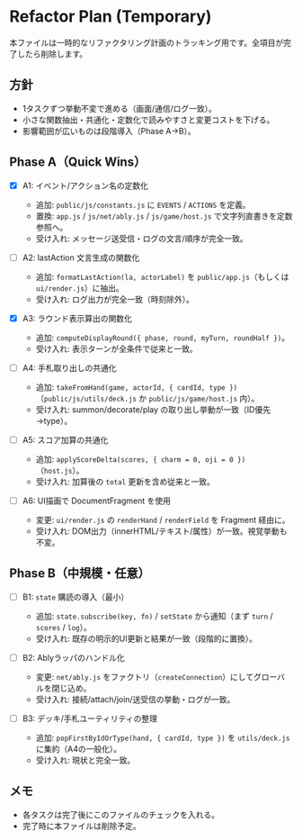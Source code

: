 # Refactor Plan (Temporary)

本ファイルは一時的なリファクタリング計画のトラッキング用です。全項目が完了したら削除します。

## 方針
- 1タスクずつ挙動不変で進める（画面/通信/ログ一致）。
- 小さな関数抽出・共通化・定数化で読みやすさと変更コストを下げる。
- 影響範囲が広いものは段階導入（Phase A→B）。

## Phase A（Quick Wins）
- [x] A1: イベント/アクション名の定数化
  - 追加: `public/js/constants.js` に `EVENTS` / `ACTIONS` を定義。
  - 置換: `app.js` / `js/net/ably.js` / `js/game/host.js` で文字列直書きを定数参照へ。
  - 受け入れ: メッセージ送受信・ログの文言/順序が完全一致。

- [ ] A2: lastAction 文言生成の関数化
  - 追加: `formatLastAction(la, actorLabel)` を `public/app.js`（もしくは `ui/render.js`）に抽出。
  - 受け入れ: ログ出力が完全一致（時刻除外）。

- [x] A3: ラウンド表示算出の関数化
  - 追加: `computeDisplayRound({ phase, round, myTurn, roundHalf })`。
  - 受け入れ: 表示ターンが全条件で従来と一致。

- [ ] A4: 手札取り出しの共通化
  - 追加: `takeFromHand(game, actorId, { cardId, type })`（`public/js/utils/deck.js` か `public/js/game/host.js` 内）。
  - 受け入れ: summon/decorate/play の取り出し挙動が一致（ID優先→type）。

- [ ] A5: スコア加算の共通化
  - 追加: `applyScoreDelta(scores, { charm = 0, oji = 0 })`（`host.js`）。
  - 受け入れ: 加算後の `total` 更新を含め従来と一致。

- [ ] A6: UI描画で DocumentFragment を使用
  - 変更: `ui/render.js` の `renderHand` / `renderField` を Fragment 経由に。
  - 受け入れ: DOM出力（innerHTML/テキスト/属性）が一致。視覚挙動も不変。

## Phase B（中規模・任意）
- [ ] B1: `state` 購読の導入（最小）
  - 追加: `state.subscribe(key, fn)` / `setState` から通知（まず `turn` / `scores` / `log`）。
  - 受け入れ: 既存の明示的UI更新と結果が一致（段階的に置換）。

- [ ] B2: Ablyラッパのハンドル化
  - 変更: `net/ably.js` をファクトリ（`createConnection`）にしてグローバルを閉じ込め。
  - 受け入れ: 接続/attach/join/送受信の挙動・ログが一致。

- [ ] B3: デッキ/手札ユーティリティの整理
  - 追加: `popFirstByIdOrType(hand, { cardId, type })` を `utils/deck.js` に集約（A4の一般化）。
  - 受け入れ: 現状と完全一致。

## メモ
- 各タスクは完了後にこのファイルのチェックを入れる。
- 完了時に本ファイルは削除予定。
